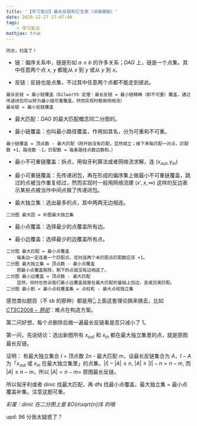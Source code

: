 ```yaml
---
title: '【学习笔记】最长反链和它全家（详细揭秘）'
date: 2020-12-27 17:47:40
tags: 
    - 学习笔记
mathjax: true
---
```


```
同志，扫盲了！
```

* 链：偏序关系中，链是形如 $a \leq b$ 的许多关系；$DAG$ 上，链是一个点集，其中任意两个点 $x$, $y$ 都能从 $x$ 到 $y$ 或从 $y$ 到 $x$。

* 反链：反链也是点集，不过其中任意两个点都不能走到彼此。

```
最长反链 = 最小链覆盖（Dilworth 定理：最长反链 = 最小链精确（即不可重）覆盖，通过传递闭包可以转为最小链可重覆盖，然而实现时都用网络流）
最长链 = 最小反链覆盖
```

* 最大匹配：$DAG$ 的最大匹配概念同二分图的。

* 最小链覆盖：也叫最小路径覆盖，作用如其名，分为可重和不可重。

```
最小链覆盖 = 顶点数 - 最大匹配（刚开始没有匹配，显然成立；接下来每匹配一对点，匹配数 +1，路径数 -1。匹配数 = 每条路径点数边数和。）
```

* 最小不可重链覆盖：拆点，用匈牙利算法或者网络流求解，连 $(x_{out}, y_{in})$

* 最小可重链覆盖：先传递闭包，再在形成的偏序集上做最小不可重链覆盖，跳过的点被当作重复经过，然而实现时一般用网络流建 $(x', x, \infty)$ 这样的反边表示某些点被当作中间点做了传递闭包。

* 最大独立集：选出最多的点，其中两两无边相连。

```
二分图 最大团 = 补图最大独立集
```

* 最小点覆盖：选择最少的点覆盖所有边。

* 最小边覆盖：选择最少的边覆盖所有点。

```
二分图 最大匹配 = 最小点覆盖
    每条边一定连着一个匹配点，否则连两个未匹配点匹配数应该 +1。
二分图 最大独立集 = 顶点数 - 最小点覆盖
    把最小点覆盖剔除，剩下的点就没有边相连了。
二分图 最小边覆盖 = 顶点数 - 最大匹配
    显然。同时也告诉我们最小边覆盖就是在最大匹配的基础上加边，变成完美匹配。
二分图 最小割 = 最小点权覆盖集 = 点权和 - 最大点权独立集
```

感觉类似题目（不 sb 的那种）都是用👆上面这套理论搞来搞去，比如 [$CTSC2008-祭祀$](https://www.luogu.com.cn/problem/P4298)：难点在构造方案。

第二问好想，每个点删除后做一遍最长反链看是否只减小了 $1$。

第一问，先说结论：选出新图所有 $x_{out}$ 和 $x_{in}$ 都在最大独立集里的点，就是原图最长反链。

证明：
有最大独立集合 $I$ = 顶点数 $2n$ - 最大匹配 $m$，设最长反链集合为 $A$，$I - A$ 为「$x_{out}$ 或 $x_{in}$ 在最大独立集里」的点集，$|I| - |A| \leq n$, $|A| \geq |I| - n = n - m$, 而 $|A| \leq n - m$，所以 $|A| = n - m =$ 原图最长反链。

所以匈牙利或者 $dinic$ 找最大匹配，再 dfs 找最小点覆盖，最大独立集 = 最小点覆盖补集。注意这题可重。

*彩蛋：$dinic$ 在二分图上是 $O(n\sqrt{n})$ 的哦*

upd: $96$ 分我太疑惑了？